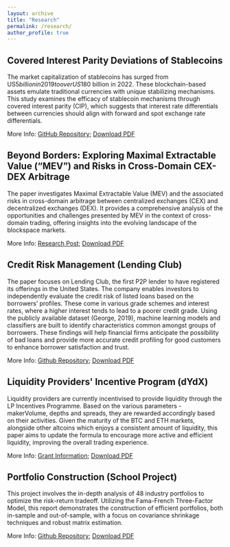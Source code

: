 ```yaml
---
layout: archive
title: "Research"
permalink: /research/
author_profile: true
---
```



**Covered Interest Parity Deviations of Stablecoins**
------
The market capitalization of stablecoins has surged from US$5 billion in 2019 to over US$180 billion in 2022. These blockchain-based assets emulate traditional currencies with unique stabilizing mechanisms. This study examines the efficacy of stablecoin mechanisms through covered interest parity (CIP), which suggests that interest rate differentials between currencies should align with forward and spot exchange rate differentials. <br/>

More Info: [GitHub Repository](https://github.com/ccwhgetgit/Covered-Interest-Parity-Deviations-Stablecoins); <a href="images/cip.pdf" download="images/cip.pdf">Download PDF</a>

**Beyond Borders: Exploring Maximal Extractable Value (“MEV”) and Risks in Cross-Domain CEX-DEX Arbitrage**
------
The paper investigates Maximal Extractable Value (MEV) and the associated risks in cross-domain arbitrage between centralized exchanges (CEX) and decentralized exchanges (DEX). It provides a comprehensive analysis of the opportunities and challenges presented by MEV in the context of cross-domain trading, offering insights into the evolving landscape of the blockspace markets. <br/>

More Info: [Research Post](https://ethresear.ch/t/empirical-analysis-of-cross-domain-cex-dex-arbitrage-on-ethereum/17620);  <a href="images/obvsdata.pdf" download="images/obvsdata.pdf">Download PDF</a>

**Credit Risk Management (Lending Club)**
-----
The paper focuses on Lending Club, the first P2P lender to have registered its offerings in the United States. The company enables investors to independently evaluate the credit risk of listed loans based on the borrowers’ profiles. These come in various grade schemes and interest rates, where a higher interest tends to lead to a poorer credit grade. Using the publicly available dataset (George, 2019), machine learning models and classifiers are built to identify characteristics common amongst groups of borrowers. These findings will help financial firms anticipate the possibility of bad loans and provide more accurate credit profiling for good customers to enhance borrower satisfaction and trust.

More Info: [Github Repository](https://github.com/ccwhgetgit/CreditRiskManagement_LendingClub);  <a href="images/lendingclub.pdf" download="images/lendingclub.pdf">Download PDF</a>


**Liquidity Providers' Incentive Program (dYdX)**
-----
Liquidity providers are currently incentivised to provide liquidity through the LP Incentives Programme. Based on the various parameters - makerVolume, depths and spreads, they are rewarded accordingly based on their activities. Given the maturity of the BTC and ETH markets, alongside other altcoins which enjoys a consistent amount of liquidity, this paper aims to update the formula to encourage more active and efficient
liquidity, improving the overall trading experience. <br/>


More Info: [Grant Information](https://www.dydxgrants.com/grants/lp-rewards-formula-optimization); <a href="images/dydx.pdf" download="images/dydx.pdf">Download PDF</a>


**Portfolio Construction (School Project)**
-----
This project involves the in-depth analysis of 48 industry portfolios to optimize the risk-return tradeoff. Utilizing the Fama-French Three-Factor Model, this report demonstrates the construction of efficient portfolios, both in-sample and out-of-sample, with a focus on covariance shrinkage techniques and robust matrix estimation.

More Info: [Github Repository](https://github.com/ccwhgetgit/Portfolio-Construction); <a href="images/portfolio.pdf" download="images/portfolio.pdf">Download PDF</a>
